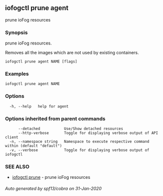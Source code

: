 ## iofogctl prune agent

prune ioFog resources

### Synopsis

prune ioFog resources.
 
 Removes all the images which are not used by existing containers.

```
iofogctl prune agent NAME [flags]
```

### Examples

```
iofogctl prune agent NAME
```

### Options

```
  -h, --help   help for agent
```

### Options inherited from parent commands

```
      --detached           Use/Show detached resources
      --http-verbose       Toggle for displaying verbose output of API client
  -n, --namespace string   Namespace to execute respective command within (default "default")
  -v, --verbose            Toggle for displaying verbose output of iofogctl
```

### SEE ALSO

* [iofogctl prune](iofogctl_prune.md)	 - prune ioFog resources

###### Auto generated by spf13/cobra on 31-Jan-2020
